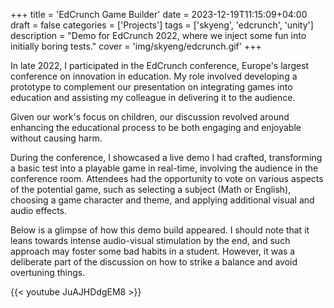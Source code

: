 +++
title = 'EdCrunch Game Builder'
date = 2023-12-19T11:15:09+04:00
draft = false
categories = ['Projects']
tags = ['skyeng', 'edcrunch', 'unity']
description = "Demo for EdCrunch 2022, where we inject some fun into initially boring tests."
cover = 'img/skyeng/edcrunch.gif'
+++

In late 2022, I participated in the EdCrunch conference, Europe's largest conference on innovation in education. My role involved developing a prototype to complement our presentation on integrating games into education and assisting my colleague in delivering it to the audience.

Given our work's focus on children, our discussion revolved around enhancing the educational process to be both engaging and enjoyable without causing harm. 

During the conference, I showcased a live demo I had crafted, transforming a basic test into a playable game in real-time, involving the audience in the conference room. Attendees had the opportunity to vote on various aspects of the potential game, such as selecting a subject (Math or English), choosing a game character and theme, and applying additional visual and audio effects.

Below is a glimpse of how this demo build appeared. I should note that it leans towards intense audio-visual stimulation by the end, and such approach may foster some bad habits in a student. However, it was a deliberate part of the discussion on how to strike a balance and avoid overtuning things.

{{< youtube JuAJHDdgEM8 >}}